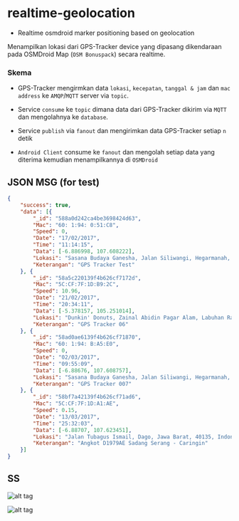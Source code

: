 # realtime-geolocation
* Realtime osmdroid marker positioning based on geolocation

Menampilkan lokasi dari GPS-Tracker device yang dipasang dikendaraan pada OSMDroid Map (`OSM Bonuspack`) secara realtime.

### Skema

* GPS-Tracker mengirmkan data `lokasi`, `kecepatan`, `tanggal & jam` dan `mac address` ke `AMQP`/`MQTT` server via `topic`.

* Service `consume` ke `topic` dimana data dari GPS-Tracker dikirim via `MQTT` dan mengolahnya ke `database`.

* Service `publish` via `fanout` dan mengirimkan data GPS-Tracker setiap `n` detik

* `Android Client` consume ke `fanout` dan mengolah setiap data yang diterima kemudian menampilkannya di `OSMDroid`

## JSON MSG (for test)

```json
{
	"success": true,
	"data": [{
		"_id": "588a0d242ca4be3698424d63",
		"Mac": "60: 1:94: 0:51:C8",
		"Speed": 0,
		"Date": "17/02/2017",
		"Time": "11:14:15",
		"Data": [-6.886998, 107.608222],
		"Lokasi": "Sasana Budaya Ganesha, Jalan Siliwangi, Hegarmanah, Jawa Barat, 40132, Indonesia",
		"Keterangan": "GPS Tracker Test"
	}, {
		"_id": "58a5c220139f4b626cf7172d",
		"Mac": "5C:CF:7F:1D:B9:2C",
		"Speed": 10.96,
		"Date": "21/02/2017",
		"Time": "20:34:11",
		"Data": [-5.378157, 105.251014],
		"Lokasi": "Dunkin' Donuts, Zainal Abidin Pagar Alam, Labuhan Ratu, Lampung, 35119, Indonesia",
		"Keterangan": "GPS Tracker 06"
	}, {
		"_id": "58ad0ae6139f4b626cf71870",
		"Mac": "60: 1:94: B:A5:E0",
		"Speed": 0,
		"Date": "02/03/2017",
		"Time": "09:55:09",
		"Data": [-6.88676, 107.608757],
		"Lokasi": "Sasana Budaya Ganesha, Jalan Siliwangi, Hegarmanah, Jawa Barat, 40132, Indonesia",
		"Keterangan": "GPS Tracker 007"
	}, {
		"_id": "58bf7a42139f4b626cf71ad6",
		"Mac": "5C:CF:7F:1D:A1:AE",
		"Speed": 0.15,
		"Date": "13/03/2017",
		"Time": "25:32:03",
		"Data": [-6.88707, 107.623451],
		"Lokasi": "Jalan Tubagus Ismail, Dago, Jawa Barat, 40135, Indonesia",
		"Keterangan": "Angkot D1979AE Sadang Serang - Caringin"
	}]
}
```

## SS

![alt tag](https://github.com/pptik/realtime-geolocation/blob/master/01.gif?raw=true)

![alt tag](https://github.com/pptik/realtime-geolocation/blob/master/02.gif?raw=true)
